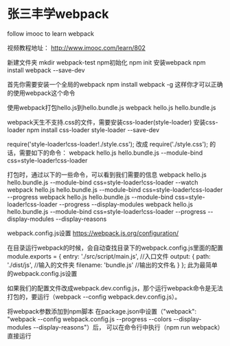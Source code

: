 # 张三丰学webpack
follow imooc to learn webpack

视频教程地址：
http://www.imooc.com/learn/802

新建文件夹       mkdir webpack-test
npm初始化       npm init
安装webpack     npm install webpack --save-dev

首先你需要安装一个全局的webpack
npm install webpack -g
这样你才可以正确的使用webpack这个命令

使用webpack打包hello.js到hello.bundle.js    webpack hello.js hello.bundle.js

webpack天生不支持.css的文件，需要安装css-loader(style-loader)
安装css-loader    npm install css-loader style-loader --save-dev

require('style-loader!css-loader!./style.css');
改成
require('./style.css');
的话，需要如下的命令：
webpack hello.js hello.bundle.js --module-bind css=style-loader!css-loader

打包时，通过以下的一些命令，可以看到我们需要的信息
webpack hello.js hello.bundle.js --module-bind css=style-loader!css-loader --watch
webpack hello.js hello.bundle.js --module-bind css=style-loader!css-loader --progress
webpack hello.js hello.bundle.js --module-bind css=style-loader!css-loader --progress --display-modules
webpack hello.js hello.bundle.js --module-bind css=style-loader!css-loader --progress --display-modules --display-reasons

webpack.config.js设置   https://webpack.js.org/configuration/

在目录运行webpack的时候，会自动查找目录下的webpack.config.js里面的配置
module.exports = {
    entry: './src/script/main.js',      //入口文件
    output: {
        path: './dist/js',              //输入的文件夹
        filename: 'bundle.js'           //输出的文件名
    }
};
此为最简单的webpack.config.js设置

如果我们的配置文件改成webpack.dev.config.js，那个运行webpack命令是无法打包的，要运行（webpack --config webpack.dev.config.js）。

将webpack参数添加到npm脚本
在package.json中设置（"webpack": "webpack --config webpack.config.js --progress --colors --display-modules --display-reasons"）后，
可以在命令行中执行（npm run webpack）直接运行






